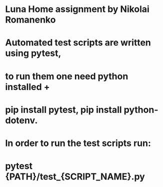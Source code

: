 # Luna Home assignment by Nikolai Romanenko
# 
# Automated test scripts  are written using pytest,
# to run them one need python installed + 
# pip install pytest, pip install python-dotenv. 
# In order to run the test scripts run:
# pytest {PATH}/test_{SCRIPT_NAME}.py
